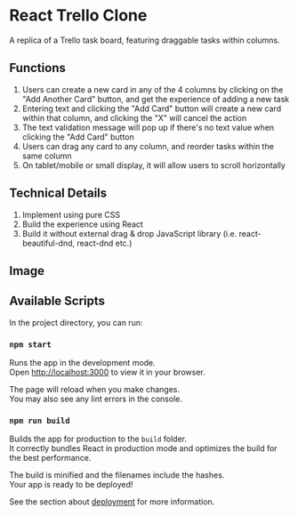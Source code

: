 # React Trello Clone
A replica of a Trello task board, featuring draggable tasks within columns. 

## Functions
1. Users can create a new card in any of the 4 columns by clicking on the "Add Another Card" button, and get the experience of adding a new task
2. Entering text and clicking the "Add Card" button will create a new card within that column, and clicking the "X" will cancel the action
3. The text validation message will pop up if there's no text value when clicking the "Add Card" button
4. Users can drag any card to any column, and reorder tasks within the same column
5. On tablet/mobile or small display, it will allow users to scroll horizontally

## Technical Details
1. Implement using pure CSS
2. Build the experience using React
3. Build it without external drag & drop JavaScript library (i.e. react-beautiful-dnd, react-dnd etc.)

## Image
## Available Scripts
In the project directory, you can run:

### `npm start`

Runs the app in the development mode.\
Open [http://localhost:3000](http://localhost:3000) to view it in your browser.

The page will reload when you make changes.\
You may also see any lint errors in the console.

### `npm run build`

Builds the app for production to the `build` folder.\
It correctly bundles React in production mode and optimizes the build for the best performance.

The build is minified and the filenames include the hashes.\
Your app is ready to be deployed!

See the section about [deployment](https://facebook.github.io/create-react-app/docs/deployment) for more information.
